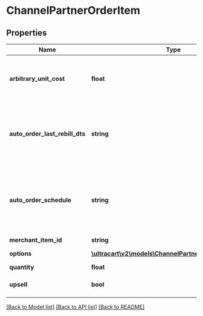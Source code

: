 # ChannelPartnerOrderItem

## Properties
Name | Type | Description | Notes
------------ | ------------- | ------------- | -------------
**arbitrary_unit_cost** | **float** | Arbitrary unit cost for this item that differs from the listed price | [optional] 
**auto_order_last_rebill_dts** | **string** | Optional date/time of the last rebill if this item is part of an auto (recurring) order | [optional] 
**auto_order_schedule** | **string** | The frequency schedule for this item if this item is part of an auto (recurring) order | [optional] 
**merchant_item_id** | **string** | Item ID | [optional] 
**options** | [**\ultracart\v2\models\ChannelPartnerOrderItemOption[]**](ChannelPartnerOrderItemOption.md) | Item options | [optional] 
**quantity** | **float** | Quantity | [optional] 
**upsell** | **bool** | True if this item was an upsell item. | [optional] 

[[Back to Model list]](../README.md#documentation-for-models) [[Back to API list]](../README.md#documentation-for-api-endpoints) [[Back to README]](../README.md)


